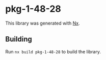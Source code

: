 # pkg-1-48-28

This library was generated with [Nx](https://nx.dev).

## Building

Run `nx build pkg-1-48-28` to build the library.
